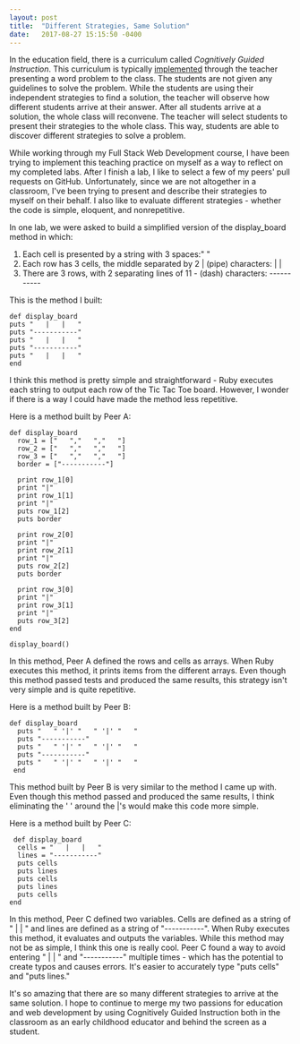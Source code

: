 ```yaml
---
layout: post
title:  "Different Strategies, Same Solution"
date:   2017-08-27 15:15:50 -0400
---
```



In the education field, there is a curriculum called *Cognitively Guided Instruction*. This curriculum is typically [implemented](http://http://minds-in-bloom.com/implement-cognitively-guided-instruction-classroom/) through the teacher presenting a word problem to the class. The students are not given any guidelines to solve the problem. While the students are using their independent strategies to find a solution, the teacher will observe how different students arrive at their answer. After all students arrive at a solution, the whole class will reconvene. The teacher will select students to present their strategies to the whole class. This way, students are able to discover different strategies to solve a problem.

While working through my Full Stack Web Development course, I have been trying to implement this teaching practice on myself as a way to reflect on my completed labs. After I finish a lab, I like to select a few of my peers' pull requests on GitHub. Unfortunately, since we are not altogether in a classroom, I've been trying to present and describe their strategies to myself on their behalf. I also like to evaluate different strategies - whether the code is simple, eloquent, and nonrepetitive.

In one lab, we were asked to build a simplified version of the display_board method in which:
1. Each cell is presented by a string with 3 spaces:"   "
2. Each row has 3 cells, the middle separated by 2 | (pipe) characters:   |   |    
3. There are 3 rows, with 2 separating lines of 11 - (dash) characters: -----------

This is the method I built:
```
def display_board
puts "   |   |   "
puts "-----------"
puts "   |   |   "
puts "-----------"
puts "   |   |   "
end
```
I think this method is pretty simple and straightforward - Ruby executes each string to output each row of the Tic Tac Toe board. However, I wonder if there is a way I could have made the method less repetitive.

Here is a method built by Peer A:
```
def display_board
  row_1 = ["   ","   ","   "]
  row_2 = ["   ","   ","   "]
  row_3 = ["   ","   ","   "]
  border = ["-----------"]

  print row_1[0]
  print "|"
  print row_1[1]
  print "|"
  puts row_1[2]
  puts border

  print row_2[0]
  print "|"
  print row_2[1]
  print "|"
  puts row_2[2]
  puts border

  print row_3[0]
  print "|"
  print row_3[1]
  print "|"
  puts row_3[2]
end

display_board()
```

In this method, Peer A defined the rows and cells as arrays. When Ruby executes this method, it prints items from the different arrays. Even though this method passed tests and produced the same results, this strategy isn't very simple and is quite repetitive.

Here is a method built by Peer B:

```
def display_board
  puts "   " '|' "   " '|' "   "
  puts "-----------"
  puts "   " '|' "   " '|' "   "
  puts "-----------"
  puts "   " '|' "   " '|' "   "
 end
```

This method built by Peer B is very similar to the method I came up with. Even though this method passed and produced the same results, I think eliminating the ' ' around the |'s would make this code more simple.
 
 Here is a method built by Peer C:
```
 def display_board
  cells = "   |   |   "
  lines = "-----------"
  puts cells
  puts lines
  puts cells
  puts lines
  puts cells
end
```

In this method, Peer C defined two variables. Cells are defined as a string of "   |   |   " and lines are defined as a string of "-----------". When Ruby executes this method, it evaluates and outputs the variables. While this method may not be as simple, I think this one is really cool. Peer C found a way to avoid entering "   |   |   "  and "-----------" multiple times - which has the potential to create typos and causes errors. It's easier to accurately type "puts cells" and "puts lines."

It's so amazing that there are so many different strategies to arrive at the same solution. I hope to continue to merge my two passions for education and web development by using Cognitively Guided Instruction both in the classroom as an early childhood educator and behind the screen as a student.
